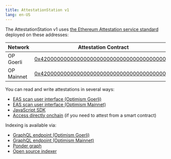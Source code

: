 ```yaml
---
title: AttestationStation v1 
lang: en-US
---
```


The AttestationStation v1 uses [the Ethereum Attestation service standard](https://docs.attest.sh/docs/welcome) deployed on these addresses:

| Network         | Attestation Contract | Schema Registry Contract |
| --------------- | - | - |
| OP Goerli | [0x4200000000000000000000000000000000000021](https://goerli-optimism.etherscan.io/address/0x4200000000000000000000000000000000000021) | [0x4200000000000000000000000000000000000020](https://goerli-optimism.etherscan.io/address/0x4200000000000000000000000000000000000020)
| OP Mainnet | [0x4200000000000000000000000000000000000021](https://optimistic.etherscan.io/address/0x4200000000000000000000000000000000000021) | [0x4200000000000000000000000000000000000020](https://optimistic.etherscan.io/address/0x4200000000000000000000000000000000000020)

You can read and write attestations in several ways:

- [EAS scan user interface (Optimism Goerli)](https://optimism-goerli-bedrock.easscan.org/)
- [EAS scan user interface (Optimism Mainnet)](https://optimism.easscan.org/)
- [JavaScript SDK](https://docs.attest.sh/docs/getting--started/javascript)
- [Access directly onchain](https://github.com/ethereum-attestation-service/eas-contracts/blob/master/contracts/EAS.sol) (if you need to attest from a smart contract)

Indexing is available via: 
- [GraphQL endpoint (Optimism Goerli)](https://optimism-goerli-bedrock.easscan.org/graphql)
- [GraphQL endpoint (Optimism Mainnet)](https://optimism.easscan.org/graphql)
- [Ponder graph]( https://github.com/ethereum-attestation-service/eas-ponder-graph)
- [Open source indexer]( https://github.com/ethereum-attestation-service/eas-indexing-service)
